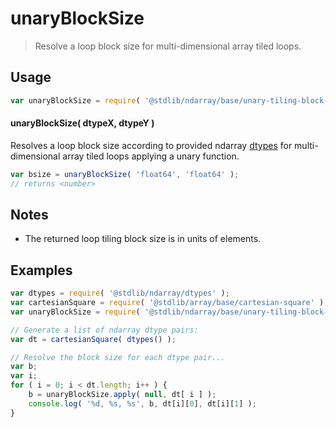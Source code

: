 <!--

@license Apache-2.0

Copyright (c) 2022 The Stdlib Authors.

Licensed under the Apache License, Version 2.0 (the "License");
you may not use this file except in compliance with the License.
You may obtain a copy of the License at

   http://www.apache.org/licenses/LICENSE-2.0

Unless required by applicable law or agreed to in writing, software
distributed under the License is distributed on an "AS IS" BASIS,
WITHOUT WARRANTIES OR CONDITIONS OF ANY KIND, either express or implied.
See the License for the specific language governing permissions and
limitations under the License.

-->

# unaryBlockSize

> Resolve a loop block size for multi-dimensional array tiled loops.

<!-- Section to include introductory text. Make sure to keep an empty line after the intro `section` element and another before the `/section` close. -->

<section class="intro">

</section>

<!-- /.intro -->

<!-- Package usage documentation. -->

<section class="usage">

## Usage

```javascript
var unaryBlockSize = require( '@stdlib/ndarray/base/unary-tiling-block-size' );
```

#### unaryBlockSize( dtypeX, dtypeY )

Resolves a loop block size according to provided ndarray [dtypes][@stdlib/ndarray/dtypes] for multi-dimensional array tiled loops applying a unary function.

```javascript
var bsize = unaryBlockSize( 'float64', 'float64' );
// returns <number>
```

</section>

<!-- /.usage -->

<!-- Package usage notes. Make sure to keep an empty line after the `section` element and another before the `/section` close. -->

<section class="notes">

## Notes

-   The returned loop tiling block size is in units of elements.

</section>

<!-- /.notes -->

<!-- Package usage examples. -->

<section class="examples">

## Examples

<!-- eslint no-undef: "error" -->

```javascript
var dtypes = require( '@stdlib/ndarray/dtypes' );
var cartesianSquare = require( '@stdlib/array/base/cartesian-square' );
var unaryBlockSize = require( '@stdlib/ndarray/base/unary-tiling-block-size' );

// Generate a list of ndarray dtype pairs:
var dt = cartesianSquare( dtypes() );

// Resolve the block size for each dtype pair...
var b;
var i;
for ( i = 0; i < dt.length; i++ ) {
    b = unaryBlockSize.apply( null, dt[ i ] );
    console.log( '%d, %s, %s', b, dt[i][0], dt[i][1] );
}
```

</section>

<!-- /.examples -->

<!-- Section to include cited references. If references are included, add a horizontal rule *before* the section. Make sure to keep an empty line after the `section` element and another before the `/section` close. -->

<section class="references">

</section>

<!-- /.references -->

<!-- Section for related `stdlib` packages. Do not manually edit this section, as it is automatically populated. -->

<section class="related">

</section>

<!-- /.related -->

<!-- Section for all links. Make sure to keep an empty line after the `section` element and another before the `/section` close. -->

<section class="links">

[@stdlib/ndarray/dtypes]: https://github.com/stdlib-js/ndarray/tree/main/dtypes

</section>

<!-- /.links -->
